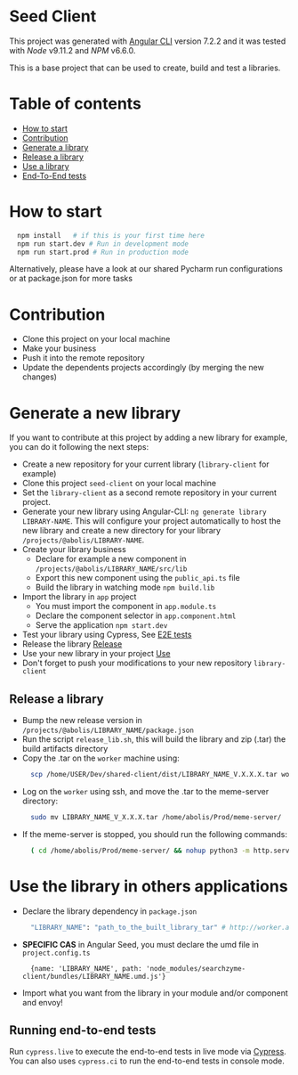 # Seed Client

This project was generated with [Angular CLI](https://github.com/angular/angular-cli) version 7.2.2 and it was tested with _Node_ v9.11.2 
and _NPM_ v6.6.0.

This is a base project that can be used to create, build and test a libraries.

# Table of contents
- [How to start](#how-to-start)
- [Contribution](#contribution)
- [Generate a library](#generate-a-new-library)
- [Release a library](#release)
- [Use a library](#use-the-library-in-others-applications)
- [End-To-End tests](#running-end-to-end-tests)

# How to start

```bash
  npm install   # if this is your first time here
  npm run start.dev # Run in development mode
  npm run start.prod # Run in production mode
```

Alternatively, please have a look at our shared Pycharm run configurations or at package.json for more tasks

# Contribution

- Clone this project on your local machine
- Make your business
- Push it into the remote repository
- Update the dependents projects accordingly (by merging the new changes) 

# Generate a new library

If you want to contribute at this project by adding a new library for example, you can do it following the next steps:

- Create a new repository for your current library (`library-client` for example)
- Clone this project `seed-client` on your local machine
- Set the `library-client` as a second remote repository in your current project.
- Generate your new library using Angular-CLI: `ng generate library LIBRARY-NAME`. This will configure your project 
  automatically to host the new library and create a new directory for your library `/projects/@abolis/LIBRARY-NAME`.
- Create your library business
  - Declare for example a new component in `/projects/@abolis/LIBRARY_NAME/src/lib`
  - Export this new component using the `public_api.ts` file
  - Build the library in watching mode `npm build.lib`
- Import the library in `app` project
  - You must import the component in `app.module.ts`
  - Declare the component selector in `app.component.html`
  - Serve the application `npm start.dev`
- Test your library using Cypress, See [E2E tests](#running-end-to-end-tests)
- Release the library [Release](#release)
- Use your new library in your project [Use](#use-the-library-in-others-applications)
- Don't forget to push your modifications to your new repository `library-client`

## Release a library

- Bump the new release version in `/projects/@abolis/LIBRARY_NAME/package.json`
- Run the script `release_lib.sh`, this will build the library and zip (.tar) the build artifacts directory
- Copy the .tar on the `worker` machine using:
  ```bash
    scp /home/USER/Dev/shared-client/dist/LIBRARY_NAME_V.X.X.X.tar worker:.
  ```
- Log on the `worker` using ssh, and move the .tar to the meme-server directory:
  ```bash
    sudo mv LIBRARY_NAME_V_X.X.X.tar /home/abolis/Prod/meme-server/
  ```
- If the meme-server is stopped, you should run the following commands:
  ```bash
    ( cd /home/abolis/Prod/meme-server/ && nohup python3 -m http.server 8888 & )
  ```

# Use the library in others applications

- Declare the library dependency in `package.json`
    ```bash
      "LIBRARY_NAME": "path_to_the_built_library_tar" # http://worker.abolis.loc:8888/LIBRARY_NAME_V_X.X.X.tar
    ```
- __SPECIFIC CAS__ in Angular Seed, you must declare the umd file in `project.config.ts`
    ```
      {name: 'LIBRARY_NAME', path: 'node_modules/searchzyme-client/bundles/LIBRARY_NAME.umd.js'}
    ```
- Import what you want from the library in your module and/or component and envoy!

## Running end-to-end tests

Run `cypress.live` to execute the end-to-end tests in live mode via [Cypress](http://www.cypress.io/).
You can also uses `cypress.ci` to run the end-to-end tests in console mode.
